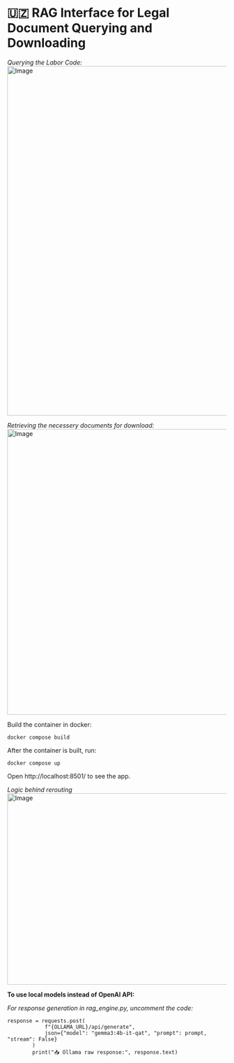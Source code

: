 # 🇺🇿 RAG Interface for Legal Document Querying and Downloading

*Querying the Labor Code:*
<img width="1116" height="800" alt="Image" src="https://github.com/user-attachments/assets/41302761-efec-4e5b-9716-f98a98618e34" />

*Retrieving the necessery documents for download:*
<img width="1101" height="654" alt="Image" src="https://github.com/user-attachments/assets/2c1b38e5-d029-47b3-b1e4-e41e41539063" />

Build the container in docker:

```
docker compose build

```

After the container is built, run:

```
docker compose up
```

Open http://localhost:8501/ to see the app.

*Logic behind rerouting*
<img width="983" height="438" alt="Image" src="https://github.com/user-attachments/assets/2033edd6-b95d-4251-8730-ce69a59105c3" />

**To use local models instead of OpenAI API:**

*For response generation in rag_engine.py, uncomment the code:*
```
response = requests.post(
            f"{OLLAMA_URL}/api/generate",
            json={"model": "gemma3:4b-it-qat", "prompt": prompt, "stream": False}
        )
        print("📥 Ollama raw response:", response.text)

```
